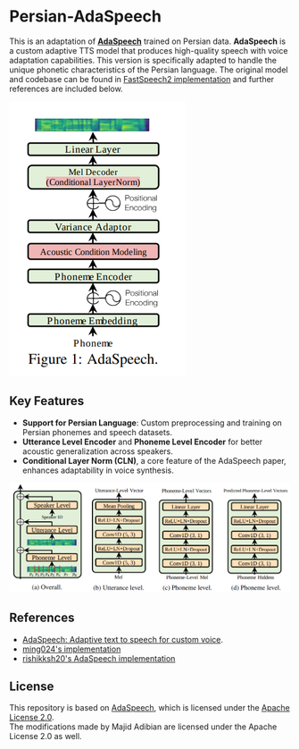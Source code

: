 # Persian-AdaSpeech

This is an adaptation of [**AdaSpeech**](https://arxiv.org/pdf/2103.00993) trained on Persian data. **AdaSpeech** is a custom adaptive TTS model that produces high-quality speech with voice adaptation capabilities. This version is specifically adapted to handle the unique phonetic characteristics of the Persian language. The original model and codebase can be found in [FastSpeech2 implementation](https://github.com/ming024/FastSpeech2) and further references are included below.

![AdaSpeech Model](./assets/model.png)

## Key Features

- **Support for Persian Language**: Custom preprocessing and training on Persian phonemes and speech datasets.
- **Utterance Level Encoder** and **Phoneme Level Encoder** for better acoustic generalization across speakers.
- **Conditional Layer Norm (CLN)**, a core feature of the AdaSpeech paper, enhances adaptability in voice synthesis.

![Acoustic Embedding](./assets/acoustic_embed.png)

## References
- [AdaSpeech: Adaptive text to speech for custom voice](https://arxiv.org/pdf/2103.00993.pdf).
- [ming024's implementation](https://github.com/ming024/FastSpeech2)
- [rishikksh20's AdaSpeech implementation](https://github.com/rishikksh20/AdaSpeech)

## License  
This repository is based on [AdaSpeech](https://github.com/rishikksh20/AdaSpeech), which is licensed under the [Apache License 2.0](http://www.apache.org/licenses/LICENSE-2.0).  
The modifications made by Majid Adibian are licensed under the Apache License 2.0 as well.
